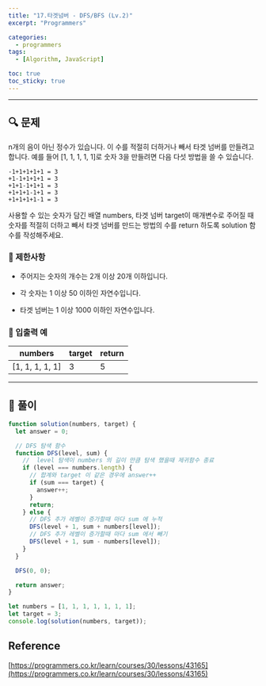 ```yaml
---
title: "17.타겟넘버 - DFS/BFS (Lv.2)"
excerpt: "Programmers"

categories:
  - programmers
tags:
  - [Algorithm, JavaScript]

toc: true
toc_sticky: true
---
```


---

## 🔍 문제

n개의 음이 아닌 정수가 있습니다. 이 수를 적절히 더하거나 빼서 타겟 넘버를 만들려고 합니다. 예를 들어 [1, 1, 1, 1, 1]로 숫자 3을 만들려면 다음 다섯 방법을 쓸 수 있습니다.

```
-1+1+1+1+1 = 3
+1-1+1+1+1 = 3
+1+1-1+1+1 = 3
+1+1+1-1+1 = 3
+1+1+1+1-1 = 3
```

사용할 수 있는 숫자가 담긴 배열 numbers, 타겟 넘버 target이 매개변수로 주어질 때 숫자를 적절히 더하고 빼서 타겟 넘버를 만드는 방법의 수를 return 하도록 solution 함수를 작성해주세요.

### 🔸 제한사항

- 주어지는 숫자의 개수는 2개 이상 20개 이하입니다.

- 각 숫자는 1 이상 50 이하인 자연수입니다.

- 타겟 넘버는 1 이상 1000 이하인 자연수입니다.

### 🔹 입출력 예

| numbers         | target | return |
| --------------- | ------ | ------ |
| [1, 1, 1, 1, 1] | 3      | 5      |

---

## 📌 풀이

```js
function solution(numbers, target) {
  let answer = 0;

  // DFS 탐색 함수
  function DFS(level, sum) {
    //  level 탐색이 numbers 의 길이 만큼 탐색 했을때 제귀함수 종료
    if (level === numbers.length) {
      // 합계와 target 이 같은 경우에 answer++
      if (sum === target) {
        answer++;
      }
      return;
    } else {
      // DFS 추가 레벨이 증가할때 마다 sum 에 누적
      DFS(level + 1, sum + numbers[level]);
      // DFS 추가 레벨이 증가할때 마다 sum 에서 빼기
      DFS(level + 1, sum - numbers[level]);
    }
  }

  DFS(0, 0);

  return answer;
}

let numbers = [1, 1, 1, 1, 1, 1, 1];
let target = 3;
console.log(solution(numbers, target));
```

## Reference

[https://programmers.co.kr/learn/courses/30/lessons/43165](https://programmers.co.kr/learn/courses/30/lessons/43165)

